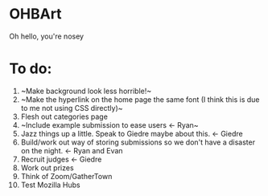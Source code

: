 # OHBArt
Oh hello, you're nosey

# To do:
1. ~Make background look less horrible!~
1. ~Make the hyperlink on the home page the same font (I think this is due to me not using CSS directly)~
2. Flesh out categories page
3. ~Include example submission to ease users <- Ryan~
4. Jazz things up a little. Speak to Giedre maybe about this. <- Giedre
5. Build/work out way of storing submissions so we don't have a disaster on the night. <- Ryan and Evan
6. Recruit judges <- Giedre
7. Work out prizes
8. Think of Zoom/GatherTown
9. Test Mozilla Hubs

